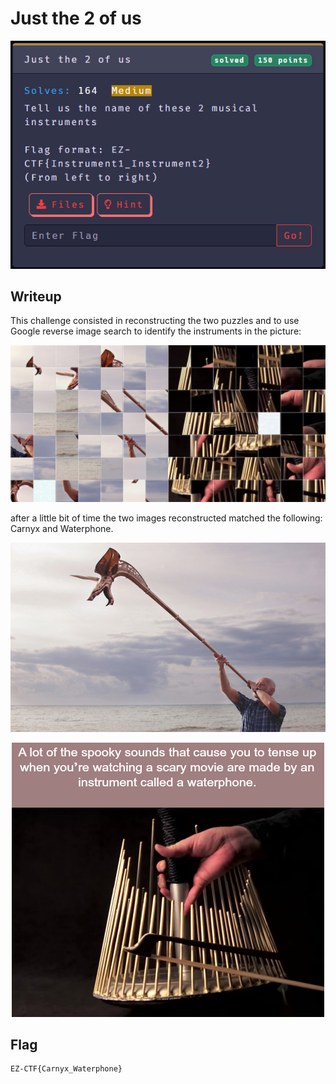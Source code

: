 # Just the 2 of us

<p align="center"><img src="https://github.com/greedpanda/ez-ctf-2022/blob/main/assets/challenge-cards/Just-the-2-of-us.jpg"/></p>

## Writeup

This challenge consisted in reconstructing the two puzzles and to use Google reverse image search to identify the instruments in the picture:

<p align="center"><img src="https://github.com/greedpanda/ez-ctf-2022/blob/main/assets/Just-the-2-of-us.jpg"/></p>

after a little bit of time the two images reconstructed matched the following: Carnyx and Waterphone.

<p align="center"><img src="https://github.com/greedpanda/ez-ctf-2022/blob/main/assets/Just-the-2-of-us-1.jpg"/></p>

<p align="center"><img src="https://github.com/greedpanda/ez-ctf-2022/blob/main/assets/Just-the-2-of-us-2.png"/></p>

## Flag

    EZ-CTF{Carnyx_Waterphone}